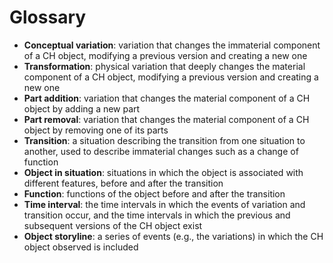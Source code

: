 # Glossary

* **Conceptual variation**: variation that changes the immaterial component of a CH object, modifying a previous version and creating a new one  
* **Transformation**: physical variation that deeply changes the material component of a CH object, modifying a previous version and creating a new one  
* **Part addition**:  variation that changes the material component of a CH object by adding a new part  
* **Part removal**: variation that changes the material component of a CH object by removing one of its parts  
* **Transition**: a situation describing the transition from one situation to another, used to describe immaterial changes such as a change of function  
* **Object in situation**: situations in which the object is associated with different features, before and after the transition  
* **Function**: functions of the object before and after the transition  
* **Time interval**: the time intervals in which the events of variation and transition occur, and the time intervals in which the previous and subsequent versions of the CH object exist  
* **Object storyline**: a series of events (e.g., the variations) in which the CH object observed is included

